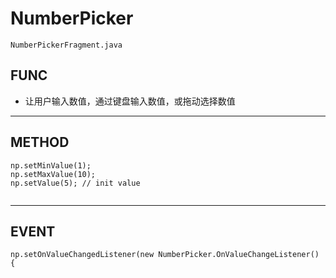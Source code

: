# NumberPicker
`NumberPickerFragment.java`

## FUNC
- 让用户输入数值，通过键盘输入数值，或拖动选择数值

---

## METHOD
```
np.setMinValue(1);
np.setMaxValue(10);
np.setValue(5); // init value
    
```
---

## EVENT
```
np.setOnValueChangedListener(new NumberPicker.OnValueChangeListener() {
```